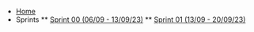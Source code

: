 <!-- docs/_sidebar.md -->

* [Home](/)
* Sprints
** [Sprint 00 (06/09 - 13/09/23)](/sprints/sprint-00.md "Sprint 00 - Procurando Nemo")
** [Sprint 01 (13/09 - 20/09/23)](/sprints/sprint-01.md "Sprint 01 - Procurando Dory")

